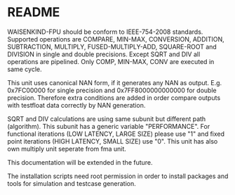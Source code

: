# README #

WAISENKIND-FPU should be conform to IEEE-754-2008 standards. Supported operations are COMPARE, MIN-MAX, CONVERSION, ADDITION, SUBTRACTION, MULTIPLY, FUSED-MULTIPLY-ADD, SQUARE-ROOT and DIVISION in single and double precisions. Except SQRT and DIV all operations are pipelined. Only COMP, MIN-MAX, CONV are executed in same cycle. 

This unit uses canonical NAN form, if it generates any NAN as output. E.g. 0x7FC00000 for single precision and 0x7FF8000000000000 for double precision. Therefore extra conditions are added in order compare outputs with testfloat data correctly by NAN generation.

SQRT and DIV calculations are using same subunit but different path (algorithm). This subunit has a generic variable "PERFORMANCE". For functional iterations (LOW LATENCY, LARGE SIZE) please use "1" and fixed point iterations (HIGH LATENCY, SMALL SIZE) use "0". This unit has also own multiply unit seperate from fma unit.

This documentation will be extended in the future.

The installation scripts need root permission in order to install packages and tools for simulation and testcase generation.
